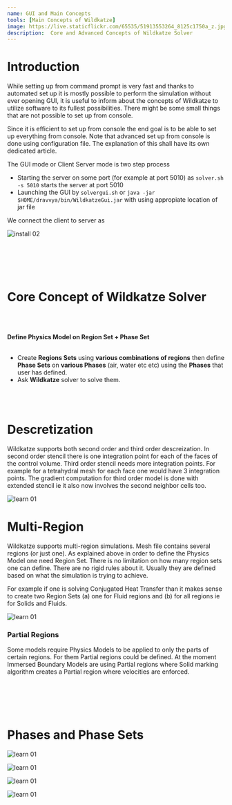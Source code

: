 ```yaml
---
name: GUI and Main Concepts
tools: [Main Concepts of Wildkatze]
image: https://live.staticflickr.com/65535/51913553264_8125c1750a_z.jpg
description:  Core and Advanced Concepts of Wildkatze Solver
---
```




# Introduction

While setting up from command prompt is very fast and thanks to automated set up it is mostly possible to perform the simulation without ever opening GUI, it is useful to inform about the concepts of Wildkatze to utilize software to its fullest possibilities. There might be some small things that are not possible to set up from console. 

Since it is efficient to set up from console the end goal is to be able to set up everything from console. Note that advanced set up from console is done using configuration file. The explanation of this shall have its own dedicated article. 

The GUI mode or Client Server mode is two step process

-  Starting the server on some port (for example at port 5010) as ``` solver.sh -s 5010 ``` starts the server at port 5010
-  Launching the GUI by ``` solvergui.sh ``` or ``` java -jar  $HOME/dravvya/bin/WildkatzeGui.jar ``` with using appropiate location of jar file

We connect the client to server as

![install 02](https://live.staticflickr.com/65535/51910301998_91252a2894_c.jpg)

 <br/><br/>
 <br/><br/>
# Core Concept of Wildkatze Solver
 <br/><br/>

**Define Physics Model on Region Set +  Phase Set**
 <br/><br/>
- Create **Regions Sets** using **various combinations of regions** then define **Phase Sets** on **various Phases** (air, water etc etc) using the **Phases** that user has defined. 
- Ask **Wildkatze** solver to solve them. 
 <br/><br/>
 <br/><br/>


# Descretization
 
 Wildkatze supports both second order and third order descreization. In second order stencil there is one integration point for each of the faces of the control volume. Third order stencil needs more integration points. For example for a tetrahydral mesh for each face one would have 3 integration points. 
 The gradient computation for third order model is done with extended stencil ie it also now involves the second neighbor cells too. 
 
![learn 01](https://live.staticflickr.com/65535/51916523472_7ddb129722_b.jpg)

# Multi-Region 
 
 Wildkatze supports multi-region simulations. Mesh file contains several regions (or just one). As explained above in order to define the Physics Model one need Region Set. There is no limitation on how many region sets one can define. There are no rigid rules about it. Usually they are defined based on what the simulation is trying to achieve. 
 
 For example if one is solving Conjugated Heat Transfer than it makes sense to create two Region Sets (a) one for Fluid regions and (b) for all regions ie for Solids and Fluids. 
 
 ![learn 01](https://live.staticflickr.com/65535/51917492536_7b3e04ac43_b.jpg)
 
 ### Partial Regions
 
 Some models require Physics Models to be applied to only the parts of certain regions. For them Partial regions could be defined. At the moment Immersed Boundary Models are using Partial regions where Solid marking algorithm creates a Partial region where velocities are enforced. 
 
  <br/><br/>
 <br/><br/>
 
 # Phases and Phase Sets
 
 ![learn 01](https://live.staticflickr.com/65535/51917818959_6c966e8e31_b.jpg)
 
 ![learn 01](https://live.staticflickr.com/65535/51918111225_828d61fdd4_b.jpg)
 
 ![learn 01](https://live.staticflickr.com/65535/51917492861_176b476dfb_b.jpg)
 
 ![learn 01](https://live.staticflickr.com/65535/51916523957_e4c48110b0_b.jpg)
 
